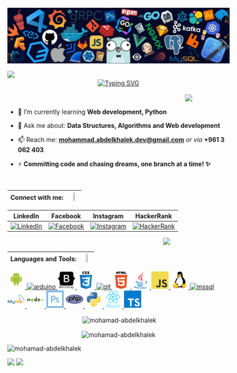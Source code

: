 ![](https://raw.githubusercontent.com/SurajPratap10/SurajPratap10/master/banner.jpg)

<img src="https://user-images.githubusercontent.com/73097560/115834477-dbab4500-a447-11eb-908a-139a6edaec5c.gif">

<div align="center">
  <a href="https://git.io/typing-svg">
    <img src="https://readme-typing-svg.demolab.com?font=Fira+Code&size=27&duration=4000&pause=1000&color=FF0685&vCenter=true&width=435&lines=Hello+World+!+%E2%9D%A4;I'm+Mohammad+Abdelkhalek;A+Computer+Science+Graduate" alt="Typing SVG">
  </a>
</div>



<br>
<img src="https://i.pinimg.com/originals/06/60/ef/0660efe82fa3da42ed56eef013171835.gif" width="20%" hight="20%" align="right">
<br>

- 🚀 I’m currently learning **Web development, Python**

- 💬 Ask me about: **Data Structures, Algorithms and Web development**

- 📫 Reach me: **mohammad.abdelkhalek.dev@gmail.com** *or via* **+961 3 062 403**

- ⚡ **Committing code and chasing dreams, one branch at a time! ✨**

<br>

| Connect with me: | <img src="https://camo.githubusercontent.com/7b808d41a9da1c1441ab4f23c4da330d727cb50703636b1d28086a9fdbc6c620/68747470733a2f2f766964656f2d7075626c69632e63616e76612e636f6d2f564144716b37546c4441452f762f626665323165396365392e676966" width="30%" height="30%"> |
| :--------------: | :----------------------------------------------------------------------------------------------------------------------: |


| LinkedIn | Facebook | Instagram | HackerRank |
| :------: | :------: | :-------: | :--------: |
| [![LinkedIn](https://raw.githubusercontent.com/rahuldkjain/github-profile-readme-generator/master/src/images/icons/Social/linked-in-alt.svg)](https://linkedin.com/in/mohammad-abdelkhalek) | [![Facebook](https://raw.githubusercontent.com/rahuldkjain/github-profile-readme-generator/master/src/images/icons/Social/facebook.svg)](https://fb.com/mohamad-j-abdelkhalek) | [![Instagram](https://raw.githubusercontent.com/rahuldkjain/github-profile-readme-generator/master/src/images/icons/Social/instagram.svg)](https://instagram.com/mhmd_abdelkhalek) | [![HackerRank](https://raw.githubusercontent.com/rahuldkjain/github-profile-readme-generator/master/src/images/icons/Social/hackerrank.svg)](https://www.hackerrank.com/mohammad_ak_cs1) |

<img src="https://camo.githubusercontent.com/3b7c592ede97b6138ffd4b1cc1541c2f3b11fd39/687474703a2f2f33312e6d656469612e74756d626c722e636f6d2f31376665613932306666333665663466356238373764353231366137616164392f74756d626c725f6d6f39786a65387a5a34317163626975666f315f313238302e676966" align="right" width="30%" hight="30%">
<br>

| Languages and Tools: | <img src="https://camo.githubusercontent.com/edc6751668a07f9613e5fc70d9880e4640169498acb58e6df3f6563ee7f32226/68747470733a2f2f7374617469632e77696b69612e6e6f636f6f6b69652e6e65742f6d696e6563726166745f67616d6570656469612f696d616765732f632f63312f456e6368616e7465645f4469616d6f6e645f53686f76656c2e6769662f7265766973696f6e2f6c61746573743f63623d3230323031313138313131363537" width="30%" height="30%"> |
| :--------------: | :----------------------------------------------------------------------------------------------------------------------: |
<p align="left"> <a href="https://developer.android.com" target="_blank" rel="noreferrer"> <img src="https://raw.githubusercontent.com/devicons/devicon/master/icons/android/android-original-wordmark.svg" alt="android" width="40" height="40"/> </a> <a href="https://www.arduino.cc/" target="_blank" rel="noreferrer"> <img src="https://cdn.worldvectorlogo.com/logos/arduino-1.svg" alt="arduino" width="40" height="40"/> </a> <a href="https://getbootstrap.com" target="_blank" rel="noreferrer"> <img src="https://raw.githubusercontent.com/devicons/devicon/master/icons/bootstrap/bootstrap-plain-wordmark.svg" alt="bootstrap" width="40" height="40"/> </a> <a href="https://www.w3schools.com/css/" target="_blank" rel="noreferrer"> <img src="https://raw.githubusercontent.com/devicons/devicon/master/icons/css3/css3-original-wordmark.svg" alt="css3" width="40" height="40"/> </a> <a href="https://git-scm.com/" target="_blank" rel="noreferrer"> <img src="https://www.vectorlogo.zone/logos/git-scm/git-scm-icon.svg" alt="git" width="40" height="40"/> </a> <a href="https://www.w3.org/html/" target="_blank" rel="noreferrer"> <img src="https://raw.githubusercontent.com/devicons/devicon/master/icons/html5/html5-original-wordmark.svg" alt="html5" width="40" height="40"/> </a> <a href="https://www.java.com" target="_blank" rel="noreferrer"> <img src="https://raw.githubusercontent.com/devicons/devicon/master/icons/java/java-original.svg" alt="java" width="40" height="40"/> </a> <a href="https://developer.mozilla.org/en-US/docs/Web/JavaScript" target="_blank" rel="noreferrer"> <img src="https://raw.githubusercontent.com/devicons/devicon/master/icons/javascript/javascript-original.svg" alt="javascript" width="40" height="40"/> </a> <a href="https://www.linux.org/" target="_blank" rel="noreferrer"> <img src="https://raw.githubusercontent.com/devicons/devicon/master/icons/linux/linux-original.svg" alt="linux" width="40" height="40"/> </a> <a href="https://www.microsoft.com/en-us/sql-server" target="_blank" rel="noreferrer"> <img src="https://www.svgrepo.com/show/303229/microsoft-sql-server-logo.svg" alt="mssql" width="40" height="40"/> </a> <a href="https://www.mysql.com/" target="_blank" rel="noreferrer"> <img src="https://raw.githubusercontent.com/devicons/devicon/master/icons/mysql/mysql-original-wordmark.svg" alt="mysql" width="40" height="40"/> </a> <a href="https://nodejs.org" target="_blank" rel="noreferrer"> <img src="https://raw.githubusercontent.com/devicons/devicon/master/icons/nodejs/nodejs-original-wordmark.svg" alt="nodejs" width="40" height="40"/> </a> <a href="https://www.photoshop.com/en" target="_blank" rel="noreferrer"> <img src="https://raw.githubusercontent.com/devicons/devicon/master/icons/photoshop/photoshop-line.svg" alt="photoshop" width="40" height="40"/> </a> <a href="https://www.php.net" target="_blank" rel="noreferrer"> <img src="https://raw.githubusercontent.com/devicons/devicon/master/icons/php/php-original.svg" alt="php" width="40" height="40"/> </a> <a href="https://www.python.org" target="_blank" rel="noreferrer"> <img src="https://raw.githubusercontent.com/devicons/devicon/master/icons/python/python-original.svg" alt="python" width="40" height="40"/> </a> <a href="https://reactjs.org/" target="_blank" rel="noreferrer"> <img src="https://raw.githubusercontent.com/devicons/devicon/master/icons/react/react-original-wordmark.svg" alt="react" width="40" height="40"/> </a> <a href="https://www.typescriptlang.org/" target="_blank" rel="noreferrer"> 
<img src="https://raw.githubusercontent.com/devicons/devicon/master/icons/typescript/typescript-original.svg" alt="typescript" width="40" height="40"/> </a> </p>

<p align="center">&nbsp;<img align="center" src="https://github-readme-stats.vercel.app/api?username=mohamad-abdelkhalek&show_icons=true&theme=radical&locale=en" alt="mohamad-abdelkhalek" /></p>

<p align="center"><img align="center" src="https://github-readme-streak-stats.herokuapp.com/?user=mohamad-abdelkhalek&theme=radical" alt="mohamad-abdelkhalek" /></p>

<p align="left"> <img src="https://komarev.com/ghpvc/?username=mohamad-abdelkhalek&label=Profile%20views&color=ff0088&style=plastic" alt="mohamad-abdelkhalek" /> </p>

<img src="https://camo.githubusercontent.com/dc022129f22b68c4f4bdfa842c59381540a93d04c64b0fb396c8c4a6e0f1dd8f/68747470733a2f2f63617073756c652d72656e6465722e76657263656c2e6170702f6170693f747970653d776176696e6726636f6c6f723d6772616469656e74267468656d653d617572615f6461726b266865696768743d3135302673656374696f6e3d666f6f74657226746578743d26666f6e7453697a653d373026666f6e74416c69676e593d3335">

<img src="https://user-images.githubusercontent.com/73097560/115834477-dbab4500-a447-11eb-908a-139a6edaec5c.gif">

